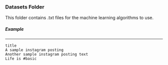 ### Datasets Folder

This folder contains .txt files for the machine learning algorithms to use.

##### Example
---
```text
title
A sample instagram posting
Another sample instagram posting text
Life is #basic
```